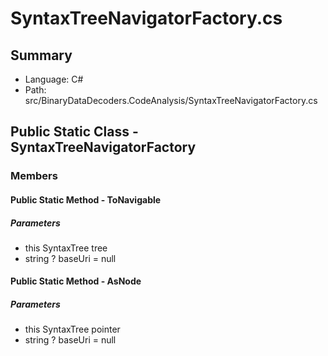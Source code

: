 ﻿# SyntaxTreeNavigatorFactory.cs

## Summary

* Language: C#
* Path: src/BinaryDataDecoders.CodeAnalysis/SyntaxTreeNavigatorFactory.cs

## Public Static Class - SyntaxTreeNavigatorFactory

### Members

#### Public Static Method - ToNavigable

#####  Parameters

 - this SyntaxTree tree 
 - string ? baseUri = null 

#### Public Static Method - AsNode

#####  Parameters

 - this SyntaxTree pointer 
 - string ? baseUri = null 

